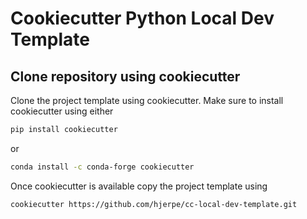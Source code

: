 # Cookiecutter Python Local Dev Template

## Clone repository using cookiecutter
Clone the project template using cookiecutter. Make
sure to install cookiecutter using either
```bash
pip install cookiecutter
```
or
```bash
conda install -c conda-forge cookiecutter
```
Once cookiecutter is available copy the project template using
```bash
cookiecutter https://github.com/hjerpe/cc-local-dev-template.git
```
